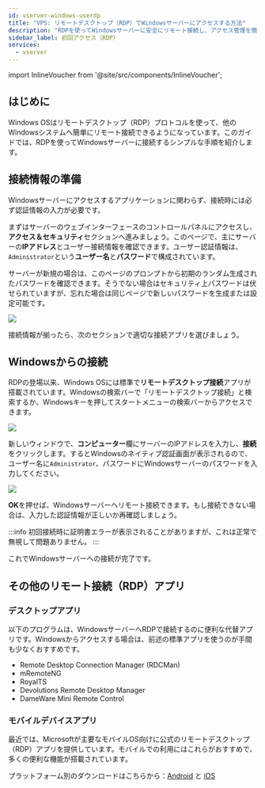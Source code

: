 ```yaml
---
id: vserver-windows-userdp
title: "VPS: リモートデスクトップ（RDP）でWindowsサーバーにアクセスする方法"
description: "RDPを使ってWindowsサーバーに安全にリモート接続し、アクセス管理を簡単にする方法をチェック → 今すぐ詳しく見る"
sidebar_label: 初回アクセス（RDP）
services:
  - vserver
---
```


import InlineVoucher from '@site/src/components/InlineVoucher';

## はじめに

Windows OSはリモートデスクトップ（RDP）プロトコルを使って、他のWindowsシステムへ簡単にリモート接続できるようになっています。このガイドでは、RDPを使ってWindowsサーバーに接続するシンプルな手順を紹介します。

<InlineVoucher />

## 接続情報の準備

Windowsサーバーにアクセスするアプリケーションに関わらず、接続時には必ず認証情報の入力が必要です。

まずはサーバーのウェブインターフェースのコントロールパネルにアクセスし、**アクセス＆セキュリティ**セクションへ進みましょう。このページで、主にサーバーの**IPアドレス**とユーザー接続情報を確認できます。ユーザー認証情報は、`Administrator`という**ユーザー名**と**パスワード**で構成されています。

サーバーが新規の場合は、このページのプロンプトから初期のランダム生成されたパスワードを確認できます。そうでない場合はセキュリティ上パスワードは伏せられていますが、忘れた場合は同じページで新しいパスワードを生成または設定可能です。

![](https://screensaver01.zap-hosting.com/index.php/s/amLy6sC6XzBN5fQ/preview)

接続情報が揃ったら、次のセクションで適切な接続アプリを選びましょう。

## Windowsからの接続

RDPの登場以来、Windows OSには標準で**リモートデスクトップ接続**アプリが搭載されています。Windowsの検索バーで「リモートデスクトップ接続」と検索するか、Windowsキーを押してスタートメニューの検索バーからアクセスできます。

![](https://screensaver01.zap-hosting.com/index.php/s/TRfpNC3rACZ3KGB/preview)

新しいウィンドウで、**コンピューター**欄にサーバーのIPアドレスを入力し、**接続**をクリックします。するとWindowsのネイティブ認証画面が表示されるので、ユーザー名に`Administrator`、パスワードにWindowsサーバーのパスワードを入力してください。

![](https://screensaver01.zap-hosting.com/index.php/s/GCRs6KbGHz27HBS/preview)

**OK**を押せば、Windowsサーバーへリモート接続できます。もし接続できない場合は、入力した認証情報が正しいか再確認しましょう。

:::info
初回接続時に証明書エラーが表示されることがありますが、これは正常で無視して問題ありません。
:::

これでWindowsサーバーへの接続が完了です。

## その他のリモート接続（RDP）アプリ

### デスクトップアプリ

以下のプログラムは、WindowsサーバーへRDPで接続するのに便利な代替アプリです。Windowsからアクセスする場合は、前述の標準アプリを使うのが手間も少なくおすすめです。

- Remote Desktop Connection Manager (RDCMan)
- mRemoteNG
- RoyalTS
- Devolutions Remote Desktop Manager
- DameWare Mini Remote Control

### モバイルデバイスアプリ

最近では、Microsoftが主要なモバイルOS向けに公式のリモートデスクトップ（RDP）アプリを提供しています。モバイルでの利用にはこれらがおすすめで、多くの便利な機能が搭載されています。

プラットフォーム別のダウンロードはこちらから：[Android](https://play.google.com/store/apps/details?id=com.microsoft.rdc.androidx&hl=en) と [iOS](https://apps.apple.com/us/app/remote-desktop-mobile/id714464092)

<InlineVoucher />